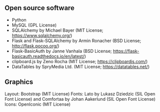 ## Open source software

- Python
- MySQL (GPL License)
- SQLAlchemy by Michael Bayer (MIT License; https://www.sqlalchemy.org/)
- Flask and Flask-SQLAlchemy by Armin Ronacher (BSD License; http://flask.pocoo.org/)
- Flask-BasicAuth by Janne Vanhala (BSD License; https://flask-basicauth.readthedocs.io/en/latest/)
- clipboard.js by Zeno Rocha (MIT License; https://clipboardjs.com/)
- DataTables by SpryMedia Ltd. (MIT License; https://datatables.net/)

## Graphics

Layout: Bootstrap (MIT License)
Fonts: Lato by Lukasz Dziedzic (SIL Open Font License) and Comfortaa by Johan Aakerlund (SIL Open Font License)
Icons: OpenIconic (MIT License)

